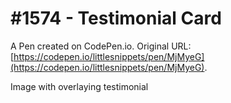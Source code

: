# #1574 - Testimonial Card

A Pen created on CodePen.io. Original URL: [https://codepen.io/littlesnippets/pen/MjMyeG](https://codepen.io/littlesnippets/pen/MjMyeG).

Image with overlaying testimonial
